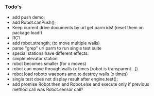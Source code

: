 ### Todo's

 - add push demo; 
 - add Robot.canPush(); 
 - Keep current drive documents by url get parm ids! (reset them on package load!)
 - RC1
 - add robot.strength; (to move multiple walls)
 - parse "grep" url parm to run single test suite
 - special stations have different effects: 
  - simple elevator station
  - robot becomes smaller (for x moves)
  - robot can move through walls (x times [robot is transparent...])
  - robot load roboto waepons amo to destroy walls (x times)
 - single test does not display result after engine.test(); 
 - add promise Robot.then and Robot.else and execute only if previous method call was Robot.sensor call?